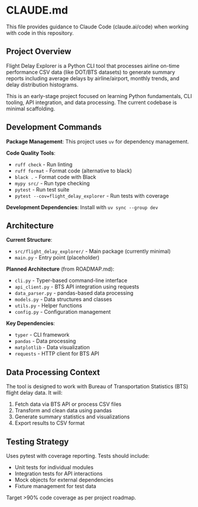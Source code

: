 # CLAUDE.md

This file provides guidance to Claude Code (claude.ai/code) when working with code in this repository.

## Project Overview

Flight Delay Explorer is a Python CLI tool that processes airline on-time performance CSV data (like DOT/BTS datasets) to generate summary reports including average delays by airline/airport, monthly trends, and delay distribution histograms.

This is an early-stage project focused on learning Python fundamentals, CLI tooling, API integration, and data processing. The current codebase is minimal scaffolding.

## Development Commands

**Package Management**: This project uses `uv` for dependency management.

**Code Quality Tools**:
- `ruff check` - Run linting 
- `ruff format` - Format code (alternative to black)
- `black .` - Format code with Black
- `mypy src/` - Run type checking
- `pytest` - Run test suite
- `pytest --cov=flight_delay_explorer` - Run tests with coverage

**Development Dependencies**: Install with `uv sync --group dev`

## Architecture

**Current Structure**:
- `src/flight_delay_explorer/` - Main package (currently minimal)
- `main.py` - Entry point (placeholder)

**Planned Architecture** (from ROADMAP.md):
- `cli.py` - Typer-based command-line interface
- `api_client.py` - BTS API integration using requests
- `data_parser.py` - pandas-based data processing
- `models.py` - Data structures and classes
- `utils.py` - Helper functions  
- `config.py` - Configuration management

**Key Dependencies**:
- `typer` - CLI framework
- `pandas` - Data processing
- `matplotlib` - Data visualization
- `requests` - HTTP client for BTS API

## Data Processing Context

The tool is designed to work with Bureau of Transportation Statistics (BTS) flight delay data. It will:
1. Fetch data via BTS API or process CSV files
2. Transform and clean data using pandas
3. Generate summary statistics and visualizations
4. Export results to CSV format

## Testing Strategy

Uses pytest with coverage reporting. Tests should include:
- Unit tests for individual modules
- Integration tests for API interactions  
- Mock objects for external dependencies
- Fixture management for test data

Target >90% code coverage as per project roadmap.